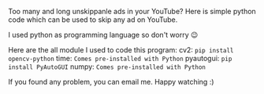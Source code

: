 Too many and long unskippanle ads in your YouTube?
Here is simple python code which can be used to skip any ad on YouTube.

I used python as programming language so don't worry 😉

Here are the all module I used to code this program:
cv2: ```pip install opencv-python```
time: ```Comes pre-installed with Python```
pyautogui: ```pip install PyAutoGUI```
numpy: ```Comes pre-installed with Python```

If you found any problem, you can email me.
Happy watching :)
